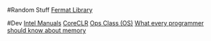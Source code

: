 #Random Stuff
[Fermat Library](http://fermatslibrary.com/)


#Dev
[Intel Manuals](https://software.intel.com/en-us/articles/intel-sdm)
[CoreCLR](http://mattwarren.org/2017/03/23/Hitchhikers-Guide-to-the-CoreCLR-Source-Code/)
[Ops Class (OS)](https://www.ops-class.org/)
[What every programmer should know about memory](https://lwn.net/Articles/250967/)

